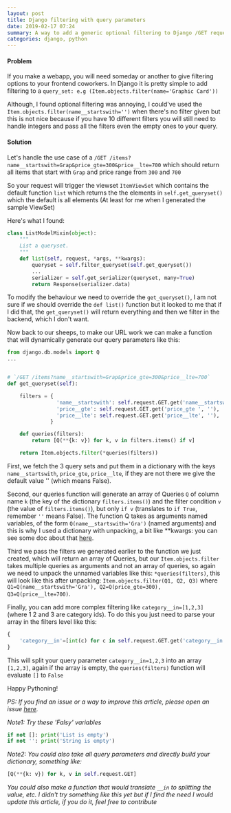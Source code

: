 ```yaml
---
layout: post
title: Django filtering with query parameters
date: 2019-02-17 07:24
summary: A way to add a generic optional filtering to Django /GET request, e.g /GET /items?name__startswith=Graph
categories: django, python
---
```


#### Problem
If you make a webapp, you will need someday or another to give filtering options to your frontend coworkers. In Django it is pretty simple to add filtering to a `query_set: e.g (Item.objects.filter(name='Graphic Card'))`

Although, I found optional filtering was annoying, I could've used the `Item.objects.filter(name__startswith='')` when there's no filter given but this is not nice because if you have 10 different filters you will still need to handle integers and pass all the filters even the empty ones to your query.

#### Solution
Let's handle the use case of a `/GET /items?name__startswith=Grap&price_gte=300&price__lte=700` which should return all items that start with `Grap` and price range from `300` and `700`

So your request will trigger the viewset `ItemViewSet` which contains the default function `list` which returns the the elements in `self.get_queryset()` which the default is all elements (At least for me when I generated the sample ViewSet) 

Here's what I found:

```python
class ListModelMixin(object):
    """
    List a queryset.
    """
    def list(self, request, *args, **kwargs):
        queryset = self.filter_queryset(self.get_queryset())
        ...
        serializer = self.get_serializer(queryset, many=True)
        return Response(serializer.data)
```

To modify the behaviour we need to override the `get_queryset()`, I am not sure if we should override the `def list()` function but it looked to me that if I did that, the `get_queryset()` will return everything and then we filter in the backend, which I don't want.

Now back to our sheeps, to make our URL work we can make a function that will dynamically generate our query parameters like this:

```python
from django.db.models import Q
...


# `/GET /items?name__startswith=Grap&price_gte=300&price__lte=700`
def get_queryset(self):

    filters = {
                'name__startswith': self.request.GET.get('name__startswith ', ''),
                'price__gte': self.request.GET.get('price_gte ', ''),
                'price__lte': self.request.GET.get('price__lte', ''),
              }

    def queries(filters):
        return [Q(**{k: v}) for k, v in filters.items() if v]

    return Item.objects.filter(*queries(filters))
```

First, we fetch the 3 query sets and put them in a dictionary with the keys `name__startswith`, `price_gte`, `price__lte`, if they are not there we give the default value '' (which means False).

Second, our queries function will generate an array of Queries `Q` of column name `k` (the key of the dictionary `filters.items()`) and the filter condition `v` (the value of `filters.items()`), but only `if v` (translates to `if True`, remember `''` means False). The function Q takes as arguments named variables, of the form `Q(name__startswith='Gra')` (named arguments) and this is why I used a dictionary with unpacking, a bit like **kwargs: you can see some doc about that [here](http://book.pythontips.com/en/latest/args_and_kwargs.html).

Third we pass the filters we generated earlier to the function we just created, which will return an array of Queries, but our `Item.objects.filter` takes multiple queries as arguments and not an array of queries, so again we need to unpack the unnamed variables like this: `*queries(filters)`, this will look like this after unpacking: `Item.objects.filter(Q1, Q2, Q3)` where `Q1=Q(name__startswith='Gra'), Q2=Q(price_gte=300), Q3=Q(price__lte=700)`.

Finally, you can add more complex filtering like `category__in=[1,2,3]` (where 1 2 and 3 are category ids). To do this you just need to parse your array in the filters level like this:

```python
{
    'category__in'=[int(c) for c in self.request.GET.get('category__in', '').split(',') if c]
}
```

This will split your query parameter `category__in=1,2,3` into an array `[1,2,3]`, again if the array is empty, the `queries(filters)` function will evaluate `[]` to `False`

Happy Pythoning!

*PS: If you find an issue or a way to improve this article, please open an issue [here](https://github.com/serafss2/serafss2.github.io/issues).*

*Note1: Try these 'Falsy' variables*
```python
if not []: print('List is empty')
if not '': print('String is empty')
```


*Note2: You could also take all query parameters and directly build your dictionary, something like:*

```python
[Q(**{k: v}) for k, v in self.request.GET]
```

*You could also make a function that would translate `__in` to splitting the value, etc. I didn't try something like this yet but if I find the need I would update this article, if you do it, feel free to contribute*